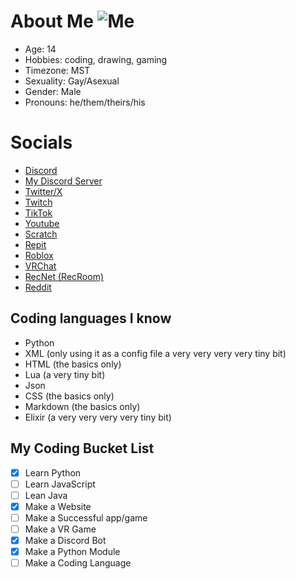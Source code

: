 # About Me ![Me](https://i.imgur.com/Kbki7oX.png)
- Age: 14
- Hobbies: coding, drawing, gaming
- Timezone: MST
- Sexuality: Gay/Asexual
- Gender: Male
- Pronouns: he/them/theirs/his

# Socials
- [Discord](https://discordapp.com/users/878439262138273793)
- [My Discord Server](https://discord.gg/cfDyJ9suVJ)
- [Twitter/X](https://x.com/___Hollo___)
- [Twitch](https://www.twitch.tv/h0llo_)
- [TikTok](https://www.tiktok.com/@..hollo)
- [Youtube](https://www.youtube.com/@HolloDoesStuff)
- [Scratch](https://scratch.mit.edu/users/HolloTheCoolPumkin/)
- [Repit](https://replit.com/@HolloDev)
- [Roblox](https://www.roblox.com/users/511701682/profile)
- [VRChat](https://vrchat.com/home/user/usr_88ad7354-cf16-463d-8d47-5f281a4a6d2d)
- [RecNet (RecRoom)](https://rec.net/user/HolloVR)
- [Reddit](https://www.reddit.com/user/Hollo-_-)

## Coding languages I know
- Python
- XML (only using it as a config file a very very very very tiny bit)
- HTML (the basics only)
- Lua (a very tiny bit)
- Json
- CSS (the basics only)
- Markdown (the basics only)
- Elixir (a very very very very tiny bit)

## My Coding Bucket List
- [x] Learn Python
- [ ] Learn JavaScript
- [ ] Lean Java
- [x] Make a Website
- [ ] Make a Successful app/game
- [ ] Make a VR Game
- [x] Make a Discord Bot
- [x] Make a Python Module
- [ ] Make a Coding Language
